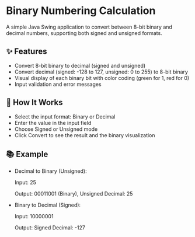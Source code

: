 
# Binary Numbering Calculation

A simple Java Swing application to convert between 8-bit binary and decimal numbers, supporting both signed and unsigned formats.


## ✨ Features


- Convert 8-bit binary to decimal (signed and unsigned)
- Convert decimal (signed: -128 to 127, unsigned: 0 to 255) to 8-bit binary
- Visual display of each binary bit with color coding (green for 1, red for 0)
- Input validation and error messages


## 🚀 How It Works

- Select the input format: Binary or Decimal
- Enter the value in the input field
- Choose Signed or Unsigned mode
- Click Convert to see the result and the binary visualization
## 📚 Example
- Decimal to Binary (Unsigned):  

    Input: 25

    Output: 00011001 (Binary), Unsigned Decimal: 25

- Binary to Decimal (Signed): 

    Input: 10000001

    Output: Signed Decimal: -127
